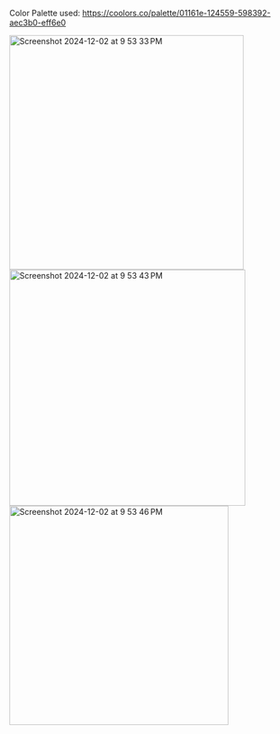 Color Palette used: https://coolors.co/palette/01161e-124559-598392-aec3b0-eff6e0

<img width="416" alt="Screenshot 2024-12-02 at 9 53 33 PM" src="https://github.com/user-attachments/assets/7be7b158-26ac-43d2-921c-7771eb703100">
<img width="419" alt="Screenshot 2024-12-02 at 9 53 43 PM" src="https://github.com/user-attachments/assets/0b7f2ddf-47b6-4ade-bfe9-02a451ed4c4f">
<img width="389" alt="Screenshot 2024-12-02 at 9 53 46 PM" src="https://github.com/user-attachments/assets/07087282-1678-4147-8510-370684bd5deb">
